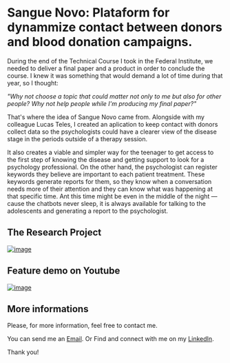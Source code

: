 # Sangue Novo: Plataform for dynammize contact between donors and blood donation campaigns.

During the end of the Technical Course I took in the Federal Institute, we needed to deliver a final paper and a product in order to conclude the course. I knew it was something that would demand a lot of time during that year, so I thought: 

_"Why not choose a topic that could matter not only to me but also for other people? Why not help people while I'm producing my final paper?"_ 

That's where the idea of Sangue Novo came from. Alongside with my colleague Lucas Teles, I created an aplication to keep contact with donors collect data so the psychologists could have a clearer view of the disease stage in the periods outside of a therapy session. 

It also creates a viable and simpler way for the teenager to get access to the first step of knowing the disease and getting support to look for a psychology professional.
On the other hand, the psychologist can register keywords they believe are important to each patient treatment. These keywords generate reports for them, so they know when a conversation needs more of their attention and they can know what was happening at that specific time. Ant this time might be even in the middle of the night — cause the chatbots never sleep, it is always available for talking to the adolescents and generating a report to the psychologist.



## The Research Project 
[![image](https://user-images.githubusercontent.com/40741571/155040476-83ef50bc-3e00-473b-8433-7862e82a90e5.png)
](https://github.com/luccas-specht/SangueNovo-TCC-IFSul/blob/master/TCC_2021_LuccasSpecht_065640INFQ-mesclado_organized.pdf)

## Feature demo on Youtube
[![image](https://github.com/luccas-specht/SangueNovo-TCC-IFSul/blob/master/readme-apresentation.png)](https://www.youtube.com/watch?v=DwRFsjTvamk)



## More informations
Please, for more information, feel free to contact me.

You can send me an [Email](mailto:luccasspecht70@gmail.com). Or Find and connect with me on my [LinkedIn](https://www.linkedin.com/in/luccas-specht/).

Thank you!
